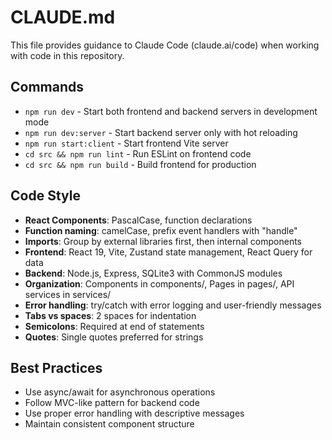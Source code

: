 # CLAUDE.md

This file provides guidance to Claude Code (claude.ai/code) when working with code in this repository.

## Commands
- `npm run dev` - Start both frontend and backend servers in development mode
- `npm run dev:server` - Start backend server only with hot reloading
- `npm run start:client` - Start frontend Vite server
- `cd src && npm run lint` - Run ESLint on frontend code
- `cd src && npm run build` - Build frontend for production

## Code Style
- **React Components**: PascalCase, function declarations
- **Function naming**: camelCase, prefix event handlers with "handle"
- **Imports**: Group by external libraries first, then internal components
- **Frontend**: React 19, Vite, Zustand state management, React Query for data
- **Backend**: Node.js, Express, SQLite3 with CommonJS modules
- **Organization**: Components in components/, Pages in pages/, API services in services/
- **Error handling**: try/catch with error logging and user-friendly messages
- **Tabs vs spaces**: 2 spaces for indentation
- **Semicolons**: Required at end of statements
- **Quotes**: Single quotes preferred for strings

## Best Practices
- Use async/await for asynchronous operations
- Follow MVC-like pattern for backend code
- Use proper error handling with descriptive messages
- Maintain consistent component structure